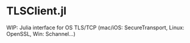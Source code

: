 # TLSClient.jl
WIP: Julia interface for OS TLS/TCP (mac/iOS: SecureTransport, Linux: OpenSSL, Win: Schannel...)
